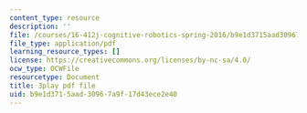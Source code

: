 ```yaml
---
content_type: resource
description: ''
file: /courses/16-412j-cognitive-robotics-spring-2016/b9e1d3715aad30967a9f17d43ece2e40_DdPNsGRIw6o.pdf
file_type: application/pdf
learning_resource_types: []
license: https://creativecommons.org/licenses/by-nc-sa/4.0/
ocw_type: OCWFile
resourcetype: Document
title: 3play pdf file
uid: b9e1d371-5aad-3096-7a9f-17d43ece2e40
---
```

